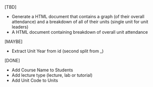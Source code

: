 [TBD]
- Generate a HTML document that contains a graph (of their overall attendance) and a breakdown of all of their units (single unit for unit leaders)
- A HTML document containing breakdown of overall unit attendance

[MAYBE]
- Extract Unit Year from id (second split from _)

[DONE]
- Add Course Name to Students
- Add lecture type (lecture, lab or tutorial)
- Add Unit Code to Units